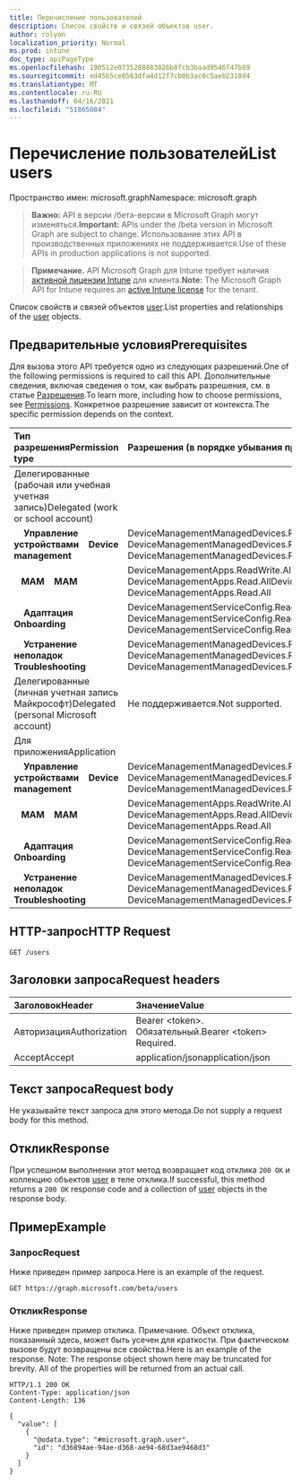 ```yaml
---
title: Перечисление пользователей
description: Список свойств и связей объектов user.
author: rolyon
localization_priority: Normal
ms.prod: intune
doc_type: apiPageType
ms.openlocfilehash: 190512e0735288883026b0fcb3baad9546f47b89
ms.sourcegitcommit: ed45b5ce0583dfa4d12f7cb0b3ac0c5aeb2318d4
ms.translationtype: MT
ms.contentlocale: ru-RU
ms.lasthandoff: 04/16/2021
ms.locfileid: "51865084"
---
```

# <a name="list-users"></a><span data-ttu-id="3aee1-103">Перечисление пользователей</span><span class="sxs-lookup"><span data-stu-id="3aee1-103">List users</span></span>

<span data-ttu-id="3aee1-104">Пространство имен: microsoft.graph</span><span class="sxs-lookup"><span data-stu-id="3aee1-104">Namespace: microsoft.graph</span></span>

> <span data-ttu-id="3aee1-105">**Важно:** API в версии /бета-версии в Microsoft Graph могут изменяться.</span><span class="sxs-lookup"><span data-stu-id="3aee1-105">**Important:** APIs under the /beta version in Microsoft Graph are subject to change.</span></span> <span data-ttu-id="3aee1-106">Использование этих API в производственных приложениях не поддерживается.</span><span class="sxs-lookup"><span data-stu-id="3aee1-106">Use of these APIs in production applications is not supported.</span></span>

> <span data-ttu-id="3aee1-107">**Примечание.** API Microsoft Graph для Intune требует наличия [активной лицензии Intune](https://go.microsoft.com/fwlink/?linkid=839381) для клиента.</span><span class="sxs-lookup"><span data-stu-id="3aee1-107">**Note:** The Microsoft Graph API for Intune requires an [active Intune license](https://go.microsoft.com/fwlink/?linkid=839381) for the tenant.</span></span>

<span data-ttu-id="3aee1-108">Список свойств и связей объектов [user](../resources/intune-shared-user.md).</span><span class="sxs-lookup"><span data-stu-id="3aee1-108">List properties and relationships of the [user](../resources/intune-shared-user.md) objects.</span></span>

## <a name="prerequisites"></a><span data-ttu-id="3aee1-109">Предварительные условия</span><span class="sxs-lookup"><span data-stu-id="3aee1-109">Prerequisites</span></span>

<span data-ttu-id="3aee1-110">Для вызова этого API требуется одно из следующих разрешений.</span><span class="sxs-lookup"><span data-stu-id="3aee1-110">One of the following permissions is required to call this API.</span></span> <span data-ttu-id="3aee1-111">Дополнительные сведения, включая сведения о том, как выбрать разрешения, см. в статье [Разрешения](/graph/permissions-reference).</span><span class="sxs-lookup"><span data-stu-id="3aee1-111">To learn more, including how to choose permissions, see [Permissions](/graph/permissions-reference).</span></span>  <span data-ttu-id="3aee1-112">Конкретное разрешение зависит от контекста.</span><span class="sxs-lookup"><span data-stu-id="3aee1-112">The specific permission depends on the context.</span></span>

|<span data-ttu-id="3aee1-113">Тип разрешения</span><span class="sxs-lookup"><span data-stu-id="3aee1-113">Permission type</span></span>|<span data-ttu-id="3aee1-114">Разрешения (в порядке убывания привилегий)</span><span class="sxs-lookup"><span data-stu-id="3aee1-114">Permissions (from most to least privileged)</span></span>|
|:---|:---|
|<span data-ttu-id="3aee1-115">Делегированные (рабочая или учебная учетная запись)</span><span class="sxs-lookup"><span data-stu-id="3aee1-115">Delegated (work or school account)</span></span>||
| <span data-ttu-id="3aee1-116">&nbsp; &nbsp; **Управление устройствами**</span><span class="sxs-lookup"><span data-stu-id="3aee1-116">&nbsp; &nbsp; **Device management**</span></span> | <span data-ttu-id="3aee1-117">DeviceManagementManagedDevices.ReadWrite.All, DeviceManagementManagedDevices.Read.All</span><span class="sxs-lookup"><span data-stu-id="3aee1-117">DeviceManagementManagedDevices.ReadWrite.All, DeviceManagementManagedDevices.Read.All</span></span> |
| <span data-ttu-id="3aee1-118">&nbsp;&nbsp; **MAM**</span><span class="sxs-lookup"><span data-stu-id="3aee1-118">&nbsp; &nbsp; **MAM**</span></span> | <span data-ttu-id="3aee1-119">DeviceManagementApps.ReadWrite.All, DeviceManagementApps.Read.All</span><span class="sxs-lookup"><span data-stu-id="3aee1-119">DeviceManagementApps.ReadWrite.All, DeviceManagementApps.Read.All</span></span> |
| <span data-ttu-id="3aee1-120">&nbsp; &nbsp; **Адаптация**</span><span class="sxs-lookup"><span data-stu-id="3aee1-120">&nbsp; &nbsp; **Onboarding**</span></span> | <span data-ttu-id="3aee1-121">DeviceManagementServiceConfig.ReadWrite.All, DeviceManagementServiceConfig.Read.All</span><span class="sxs-lookup"><span data-stu-id="3aee1-121">DeviceManagementServiceConfig.ReadWrite.All, DeviceManagementServiceConfig.Read.All</span></span> |
| <span data-ttu-id="3aee1-122">&nbsp; &nbsp; **Устранение неполадок**</span><span class="sxs-lookup"><span data-stu-id="3aee1-122">&nbsp; &nbsp; **Troubleshooting**</span></span> | <span data-ttu-id="3aee1-123">DeviceManagementManagedDevices.ReadWrite.All, DeviceManagementManagedDevices.Read.All</span><span class="sxs-lookup"><span data-stu-id="3aee1-123">DeviceManagementManagedDevices.ReadWrite.All, DeviceManagementManagedDevices.Read.All</span></span> |
|<span data-ttu-id="3aee1-124">Делегированные (личная учетная запись Майкрософт)</span><span class="sxs-lookup"><span data-stu-id="3aee1-124">Delegated (personal Microsoft account)</span></span>|<span data-ttu-id="3aee1-125">Не поддерживается.</span><span class="sxs-lookup"><span data-stu-id="3aee1-125">Not supported.</span></span>|
|<span data-ttu-id="3aee1-126">Для приложения</span><span class="sxs-lookup"><span data-stu-id="3aee1-126">Application</span></span>||
| <span data-ttu-id="3aee1-127">&nbsp; &nbsp; **Управление устройствами**</span><span class="sxs-lookup"><span data-stu-id="3aee1-127">&nbsp; &nbsp; **Device management**</span></span> | <span data-ttu-id="3aee1-128">DeviceManagementManagedDevices.ReadWrite.All, DeviceManagementManagedDevices.Read.All</span><span class="sxs-lookup"><span data-stu-id="3aee1-128">DeviceManagementManagedDevices.ReadWrite.All, DeviceManagementManagedDevices.Read.All</span></span> |
| <span data-ttu-id="3aee1-129">&nbsp;&nbsp; **MAM**</span><span class="sxs-lookup"><span data-stu-id="3aee1-129">&nbsp; &nbsp; **MAM**</span></span> | <span data-ttu-id="3aee1-130">DeviceManagementApps.ReadWrite.All, DeviceManagementApps.Read.All</span><span class="sxs-lookup"><span data-stu-id="3aee1-130">DeviceManagementApps.ReadWrite.All, DeviceManagementApps.Read.All</span></span> |
| <span data-ttu-id="3aee1-131">&nbsp; &nbsp; **Адаптация**</span><span class="sxs-lookup"><span data-stu-id="3aee1-131">&nbsp; &nbsp; **Onboarding**</span></span> | <span data-ttu-id="3aee1-132">DeviceManagementServiceConfig.ReadWrite.All, DeviceManagementServiceConfig.Read.All</span><span class="sxs-lookup"><span data-stu-id="3aee1-132">DeviceManagementServiceConfig.ReadWrite.All, DeviceManagementServiceConfig.Read.All</span></span> |
| <span data-ttu-id="3aee1-133">&nbsp; &nbsp; **Устранение неполадок**</span><span class="sxs-lookup"><span data-stu-id="3aee1-133">&nbsp; &nbsp; **Troubleshooting**</span></span> | <span data-ttu-id="3aee1-134">DeviceManagementManagedDevices.ReadWrite.All, DeviceManagementManagedDevices.Read.All</span><span class="sxs-lookup"><span data-stu-id="3aee1-134">DeviceManagementManagedDevices.ReadWrite.All, DeviceManagementManagedDevices.Read.All</span></span> |

## <a name="http-request"></a><span data-ttu-id="3aee1-135">HTTP-запрос</span><span class="sxs-lookup"><span data-stu-id="3aee1-135">HTTP Request</span></span>

<!-- {
  "blockType": "ignored"
}
-->
``` http
GET /users
```

## <a name="request-headers"></a><span data-ttu-id="3aee1-136">Заголовки запроса</span><span class="sxs-lookup"><span data-stu-id="3aee1-136">Request headers</span></span>

|<span data-ttu-id="3aee1-137">Заголовок</span><span class="sxs-lookup"><span data-stu-id="3aee1-137">Header</span></span>|<span data-ttu-id="3aee1-138">Значение</span><span class="sxs-lookup"><span data-stu-id="3aee1-138">Value</span></span>|
|:---|:---|
|<span data-ttu-id="3aee1-139">Авторизация</span><span class="sxs-lookup"><span data-stu-id="3aee1-139">Authorization</span></span>|<span data-ttu-id="3aee1-140">Bearer &lt;token&gt;. Обязательный.</span><span class="sxs-lookup"><span data-stu-id="3aee1-140">Bearer &lt;token&gt; Required.</span></span>|
|<span data-ttu-id="3aee1-141">Accept</span><span class="sxs-lookup"><span data-stu-id="3aee1-141">Accept</span></span>|<span data-ttu-id="3aee1-142">application/json</span><span class="sxs-lookup"><span data-stu-id="3aee1-142">application/json</span></span>|

## <a name="request-body"></a><span data-ttu-id="3aee1-143">Текст запроса</span><span class="sxs-lookup"><span data-stu-id="3aee1-143">Request body</span></span>

<span data-ttu-id="3aee1-144">Не указывайте текст запроса для этого метода.</span><span class="sxs-lookup"><span data-stu-id="3aee1-144">Do not supply a request body for this method.</span></span>

## <a name="response"></a><span data-ttu-id="3aee1-145">Отклик</span><span class="sxs-lookup"><span data-stu-id="3aee1-145">Response</span></span>

<span data-ttu-id="3aee1-146">При успешном выполнении этот метод возвращает код отклика `200 OK` и коллекцию объектов [user](../resources/intune-shared-user.md) в теле отклика.</span><span class="sxs-lookup"><span data-stu-id="3aee1-146">If successful, this method returns a `200 OK` response code and a collection of [user](../resources/intune-shared-user.md) objects in the response body.</span></span>

## <a name="example"></a><span data-ttu-id="3aee1-147">Пример</span><span class="sxs-lookup"><span data-stu-id="3aee1-147">Example</span></span>

### <a name="request"></a><span data-ttu-id="3aee1-148">Запрос</span><span class="sxs-lookup"><span data-stu-id="3aee1-148">Request</span></span>

<span data-ttu-id="3aee1-149">Ниже приведен пример запроса.</span><span class="sxs-lookup"><span data-stu-id="3aee1-149">Here is an example of the request.</span></span>

``` http
GET https://graph.microsoft.com/beta/users
```

### <a name="response"></a><span data-ttu-id="3aee1-150">Отклик</span><span class="sxs-lookup"><span data-stu-id="3aee1-150">Response</span></span>

<span data-ttu-id="3aee1-p103">Ниже приведен пример отклика. Примечание. Объект отклика, показанный здесь, может быть усечен для краткости. При фактическом вызове будут возвращены все свойства.</span><span class="sxs-lookup"><span data-stu-id="3aee1-p103">Here is an example of the response. Note: The response object shown here may be truncated for brevity. All of the properties will be returned from an actual call.</span></span>

``` http
HTTP/1.1 200 OK
Content-Type: application/json
Content-Length: 136

{
  "value": [
    {
      "@odata.type": "#microsoft.graph.user",
      "id": "d36894ae-94ae-d368-ae94-68d3ae9468d3"
    }
  ]
}
```










